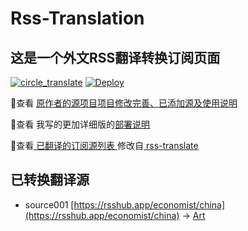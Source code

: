 #  Rss-Translation

## 这是一个外文RSS翻译转换订阅页面 

[![circle_translate](https://github.com/lifewinnerP11/axd/actions/workflows/circle_translate.yml/badge.svg)](https://github.com/lifewinnerP11/axd/actions/workflows/circle_translate.yml) [![Deploy](https://github.com/lifewinnerP11/axd/actions/workflows/jekyll-gh-pages.yml/badge.svg)](https://github.com/lifewinnerP11/axd/actions/workflows/jekyll-gh-pages.yml)

 📢查看 [原作者的源项目项目修改完善、已添加源及使用说明](https://github.com/tjsky/Rss-Translation/tree/main/illustrate) 

 📢查看 我写的更加详细版的[部署说明](https://www.tjsky.net/tutorial/801)

 📢查看[ 已翻译的订阅源列表 ](https://tjsky.github.io/Rss-Translation) 修改自[ rss-translate ](https://github.com/rcy1314/Rss-Translation)

## 已转换翻译源
 - source001 [https://rsshub.app/economist/china](https://rsshub.app/economist/china) -> [Art](rss/Art.xml)

